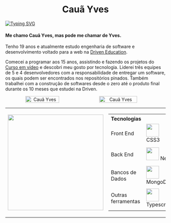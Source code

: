 <h1 align="center">Cauã Yves</h1>

[![Typing SVG](https://readme-typing-svg.herokuapp.com/?color=4169E1&size=35&center=true&vCenter=true&width=1000&lines=HELLO,+My+name+is+Cauã+Yves;I'm+19+years+old;I'm+from+Brazil;Be+Welcome!+:%29)](https://git.io/typing-svg) 

<div>
   <h4>Me chamo Cauã Yves, mas pode me chamar de Yves.</h4>
   <p>Tenho 19 anos e atualmente estudo engenharia de software e desenvolvimento voltado para a web na <a href="https://www.driven.com.br">Driven Education</a>.</p>
   <p>Comecei a programar aos 15 anos, assistindo e fazendo os projetos do <a href="https://www.cursoemvideo.com/">Curso em vídeo</a> e descobri meu gosto por tecnologia. Liderei três equipes de 5 e 4 desenvolvedores com a responsabilidade de entregar um software, os quais podem ser encontrados nos repositórios pinados. Também trabalhei com a construção de softwares desde o zero até o produto final durante os 10 meses que estudei na Driven.</p>
</div>

<div align="center">
   <div style="display: flex; align-items: center;">
      <img height="auto" width="46%" src="https://github-readme-stats.vercel.app/api?username=CauaYves&show_icons=true&theme=algolia&include_all_commits=true&count_private=true" alt="Cauã Yves"/>  
      
   <img height="auto" width="48.7%" src="https://github-readme-streak-stats.herokuapp.com/?user=CauaYves&theme=algolia" alt="Cauã Yves" />
   </div>
</div>

<div align="center">
<table>
    <tr>
        <td>
            <img width="300" src="https://github-readme-stats.vercel.app/api/top-langs/?username=CauaYves&layout=pie&theme=algolia" />
        </td>
        <td>
             <table>
          <tr>
            <th>Tecnologias</th>
          </tr>
          <tr>
            <td>Front End</td>
            <td><img src="https://cdn.jsdelivr.net/gh/devicons/devicon/icons/css3/css3-original.svg" height="40px" /> CSS3</td>
            <td><img src="https://cdn.jsdelivr.net/gh/devicons/devicon/icons/react/react-original.svg" height="40px" /> React</td>
            <td><img src="https://cdn.jsdelivr.net/gh/devicons/devicon/icons/html5/html5-original.svg" height="40px" /> HTML</td>
            <td><img src="https://cdn.jsdelivr.net/gh/devicons/devicon/icons/javascript/javascript-original.svg" height="40px" /> Javascript</td>
          </tr>
          <tr>
            <td>Back End</td>
            <td><img src="https://cdn.jsdelivr.net/gh/devicons/devicon/icons/nestjs/nestjs-plain.svg" height="40px" /> Nest</td>
            <td><img src="https://cdn.jsdelivr.net/gh/devicons/devicon/icons/express/express-original.svg" height="40px" /> Express</td>
            <td><img src="https://cdn.jsdelivr.net/gh/devicons/devicon/icons/jest/jest-plain.svg" height="40px" /> Jest</td>
            <td><img src="https://cdn.jsdelivr.net/gh/devicons/devicon/icons/nodejs/nodejs-original.svg" height="40px" /> NodeJs</td>
          </tr>
          <tr>
            <td>Bancos de Dados</td>
            <td><img src="https://cdn.jsdelivr.net/gh/devicons/devicon/icons/mongodb/mongodb-original.svg" height="40px"/> MongoDB</td>
            <td><img src="https://cdn.jsdelivr.net/gh/devicons/devicon/icons/postgresql/postgresql-original.svg" height="40px"/> PostgreSQL</td>
            <td><img src="https://cdn.jsdelivr.net/gh/devicons/devicon/icons/redis/redis-original.svg" height="40px" /> Redis</td>
          </tr>
          <tr>
            <td>Outras ferramentas</td>
            <td><img src="https://cdn.jsdelivr.net/gh/devicons/devicon/icons/typescript/typescript-original.svg" height="40px" /> Typescript</td>
            <td><img src="https://github.com/CauaYves/CauaYves/assets/108950428/6737ce11-303c-4a09-965b-789f3695b136" height="50"> Prisma</td>
          </tr>
        </table>
        </td>
    </tr>
</table>
   
</div>
